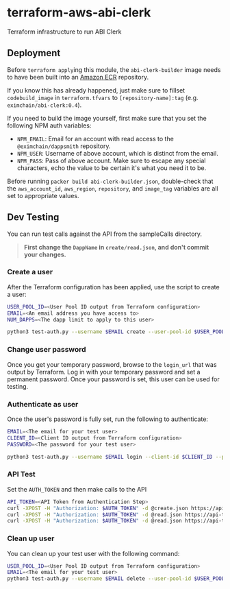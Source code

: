 # terraform-aws-abi-clerk
Terraform infrastructure to run ABI Clerk

## Deployment
Before `terraform apply`ing this module, the `abi-clerk-builder` image needs to have been built into an [Amazon ECR](https://aws.amazon.com/ecr/) repository.  

If you know this has already happened, just make sure to fillset `codebuild_image` in `terraform.tfvars` to `[repository-name]:tag` (e.g. `eximchain/abi-clerk:0.4`).

If you need to build the image yourself, first make sure that you set the following NPM auth variables:
- `NPM_EMAIL`: Email for an account with read access to the `@eximchain/dappsmith` repository.
- `NPM_USER`: Username of above account, which is distinct from the email.
- `NPM_PASS`: Pass of above account.  Make sure to escape any special characters, echo the value to be certain it's what you need it to be.

Before running `packer build abi-clerk-builder.json`, double-check that the `aws_account_id`, `aws_region`, `repository`, and `image_tag` variables are all set to appropriate values.

## Dev Testing

You can run test calls against the API from the sampleCalls directory.

> **First change the `DappName` in `create/read.json`, and don't commit your changes.**

### Create a user

After the Terraform configuration has been applied, use the script to create a user:

```sh
USER_POOL_ID=<User Pool ID output from Terraform configuration>
EMAIL=<An email address you have access to>
NUM_DAPPS=<The dapp limit to apply to this user>

python3 test-auth.py --username $EMAIL create --user-pool-id $USER_POOL_ID --num-dapps $NUM_DAPPS
```

### Change user password

Once you get your temporary password, browse to the `login_url` that was output by Terraform. Log in with your temporary password and set a permanent password. Once your password is set, this user can be used for testing.

### Authenticate as user

Once the user's password is fully set, run the following to authenticate:

```sh
EMAIL=<The email for your test user>
CLIENT_ID=<Client ID output from Terraform configuration>
PASSWORD=<The password for your test user>

python3 test-auth.py --username $EMAIL login --client-id $CLIENT_ID --password $PASSWORD
```

### API Test

Set the `AUTH_TOKEN` and then make calls to the API

```sh
API_TOKEN=<API Token from Authentication Step>
curl -XPOST -H "Authorization: $AUTH_TOKEN" -d @create.json https://api-test.eximchain-dev.com/test/create
curl -XPOST -H "Authorization: $AUTH_TOKEN" -d @read.json https://api-test-2.eximchain-dev.com/test/read
curl -XPOST -H "Authorization: $AUTH_TOKEN" -d @read.json https://api-test-2.eximchain-dev.com/test/delete
```

### Clean up user

You can clean up your test user with the following command:

```sh
USER_POOL_ID=<User Pool ID output from Terraform configuration>
EMAIL=<The email for your test user>
python3 test-auth.py --username $EMAIL delete --user-pool-id $USER_POOL_ID
```